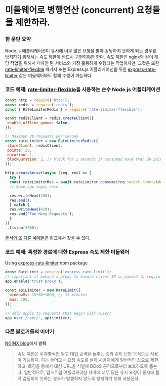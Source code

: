 
# 미들웨어로 병행연산 (concurrent) 요청들을 제한하라.

### 한 문단 요약

Node.js 애플리케이션이 동시에 너무 많은 요청을 받아 감당하지 못하게 되는 경우를 방지하기 위해서는 속도 제한이 반드시 구현되야만 한다. 속도 제한은 nginx와 같이 해당 작업을 위해서 디자인 된 서비스와 가장 훌륭하게 수행되는 작업이지만, 그것은 또한 [rate-limiter-flexible](https://www.npmjs.com/package/rate-limiter-flexible) 패키지 또는 Express.js 어플리케이션을 위한 [express-rate-limiter](https://www.npmjs.com/package/express-rate-limit) 같은 미들웨어와도 함께 수행이 가능하다.
 
  ### 코드 예제: [rate-limiter-flexible](https://www.npmjs.com/package/rate-limiter-flexible)을 사용하는 순수 Node.js 어플리케이션

  ```javascript
 const http = require('http');
 const redis = require('redis');
 const { RateLimiterRedis } = require('rate-limiter-flexible');
 
 const redisClient = redis.createClient({
   enable_offline_queue: false,
 });

 // Maximum 20 requests per second
 const rateLimiter = new RateLimiterRedis({
   storeClient: redisClient,
   points: 20,
   duration: 1,
   blockDuration: 2, // block for 2 seconds if consumed more than 20 points per second
 });

 http.createServer(async (req, res) => {
    try {
    const rateLimiterRes = await rateLimiter.consume(req.socket.remoteAddress);
    // Some app logic here

    res.writeHead(200);
    res.end();
    } catch {
    res.writeHead(429);
    res.end('Too Many Requests');
    }
 })
   .listen(3000);
 ```

[문서의 또 다른 예제들](https://github.com/animir/node-rate-limiter-flexible/wiki/Overall-example)은 링크에서 찾을 수 있다.

### 코드 예제: 특정한 경로에 대한 Express 속도 제한 미들웨어 

Using [express-rate-limiter](https://www.npmjs.com/package/express-rate-limit) npm package

```javascript
const RateLimit = require('express-rate-limit');
// important if behind a proxy to ensure client IP is passed to req.ip
app.enable('trust proxy'); 
 
const apiLimiter = new RateLimit({
  windowMs: 15*60*1000, // 15 minutes
  max: 100,
});
 
// only apply to requests that begin with /user/
app.use('/user/', apiLimiter);
```

### 다른 블로거들의 이야기

[NGINX blog](https://www.nginx.com/blog/rate-limiting-nginx/)에서 발췌
> 속도 제한은 무차별적인 암호 대입 공격을 늦추는 것과 같이 보안 목적으로 사용이 가능하다. 이는 들어오는 요청 속도를 실제 사용자에게 일반적인 값으로 제한하고, 로깅을 통해서 대상 URL을 식별해 DDoS 공격으로부터 보호하도록 돕는다. 일반적으로, 업스트림 어플리케이션 서버에 너무 많은 유저 요청이 동시에 몰려 감당하지 못하는 경우가 발생하지 않도록 방지하기 위해 사용된다.